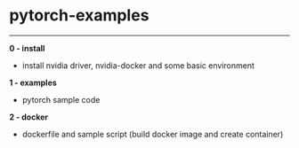 # pytorch-examples
***

**0 - install**
* install nvidia driver, nvidia-docker and some basic environment

**1 - examples**
* pytorch sample code

**2 - docker**
* dockerfile and sample script (build docker image and create container)
